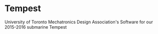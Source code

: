 # Tempest
University of Toronto Mechatronics Design Association's Software for our 2015-2016 submarine Tempest
